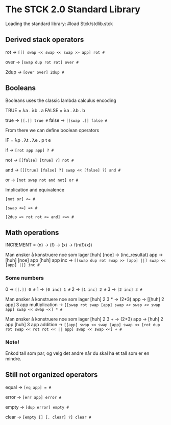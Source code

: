 The STCK 2.0 Standard Library
=============================

Loading the standard library:
#load Stck/stdlib.stck

Derived stack operators
-----------------------
rot -> ```[[] swap << swap << swap >> app] rot #```

over -> ```[swap dup rot rot] over #```

2dup -> ```[over over] 2dup #```

Booleans
--------
Booleans uses the classic lambda calculus encoding

TRUE = λa . λb . a
FALSE = λa . λb . b

true -> ```[[.]] true #```
false -> ```[[swap .]] false #```

From there we can define boolean operators

IF = λp . λt . λe . p t e

if -> ```[rot app app] ? #```

not -> ```[[false] [true] ?] not #```

and -> ```[[[true] [false] ?] swap << [false] ?] and #```

or -> ```[not swap not and not] or #```

Implication and equivalence

```[not or] <= #```

```[swap <=] => #```

```[2dup => rot rot <= and] <=> #```

Math operations
---------------

INCREMENT = (n) -> (f) -> (x) -> f(n(f)(x))

Man ønsker å konstruere noe som lager [huh] [noe] -> (inc_resultat) app -> [huh] [noe] app [huh] app
inc -> ```[[swap dup rot swap >> [app] ||] swap << [app] ||] inc #```

### Some numbers
0 -> ```[[.]] 0 #```
1 -> ```[0 inc] 1 #```
2 -> ```[1 inc] 2 #```
3 -> ```[2 inc] 3 #```

Man ønsker å konstruere noe som lager [huh] 2 3 * -> (2*3) app -> [[huh] 2 app] 3 app
multiplication -> ```[[swap rot swap [app] swap << swap << swap app] swap << swap <<] * #```

Man ønsker å konstruere noe som lager [huh] 2 3 + -> (2+3) app -> [huh] 2 app [huh] 3 app
addition -> ```[[app] swap << swap [app] swap << [rot dup rot swap << rot rot << || app] swap << swap <<] + #```

### Note!

Enkod tall som par, og velg det andre når du skal ha et tall som er en mindre.


Still not organized operators
-----------------------------

equal -> ```[eq app] = #```

error -> ```[err app] error #```

empty -> ```[dup error] empty #```

clear -> ```[empty [] [. clear] ?] clear #```